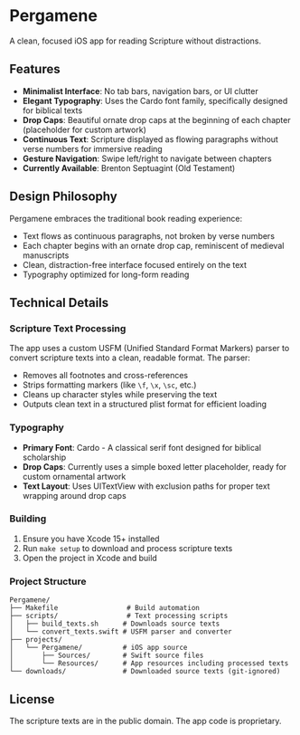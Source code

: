# Pergamene

A clean, focused iOS app for reading Scripture without distractions.

## Features

- **Minimalist Interface**: No tab bars, navigation bars, or UI clutter
- **Elegant Typography**: Uses the Cardo font family, specifically designed for biblical texts
- **Drop Caps**: Beautiful ornate drop caps at the beginning of each chapter (placeholder for custom artwork)
- **Continuous Text**: Scripture displayed as flowing paragraphs without verse numbers for immersive reading
- **Gesture Navigation**: Swipe left/right to navigate between chapters
- **Currently Available**: Brenton Septuagint (Old Testament)

## Design Philosophy

Pergamene embraces the traditional book reading experience:
- Text flows as continuous paragraphs, not broken by verse numbers
- Each chapter begins with an ornate drop cap, reminiscent of medieval manuscripts
- Clean, distraction-free interface focused entirely on the text
- Typography optimized for long-form reading

## Technical Details

### Scripture Text Processing

The app uses a custom USFM (Unified Standard Format Markers) parser to convert scripture texts into a clean, readable format. The parser:

- Removes all footnotes and cross-references 
- Strips formatting markers (like `\f`, `\x`, `\sc`, etc.)
- Cleans up character styles while preserving the text
- Outputs clean text in a structured plist format for efficient loading

### Typography

- **Primary Font**: Cardo - A classical serif font designed for biblical scholarship
- **Drop Caps**: Currently uses a simple boxed letter placeholder, ready for custom ornamental artwork
- **Text Layout**: Uses UITextView with exclusion paths for proper text wrapping around drop caps

### Building

1. Ensure you have Xcode 15+ installed
2. Run `make setup` to download and process scripture texts
3. Open the project in Xcode and build

### Project Structure

```
Pergamene/
├── Makefile                 # Build automation
├── scripts/                 # Text processing scripts
│   ├── build_texts.sh      # Downloads source texts
│   └── convert_texts.swift # USFM parser and converter
├── projects/               
│   └── Pergamene/          # iOS app source
│       ├── Sources/        # Swift source files
│       └── Resources/      # App resources including processed texts
└── downloads/              # Downloaded source texts (git-ignored)
```

## License

The scripture texts are in the public domain. The app code is proprietary.